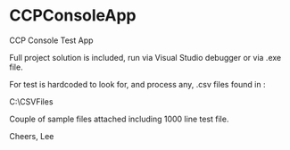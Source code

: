# CCPConsoleApp
CCP Console Test App

Full project solution is included, run via Visual Studio debugger or via .exe file.

For test is hardcoded to look for, and process any, .csv files found in :

C:\CSVFiles

Couple of sample files attached including 1000 line test file.

Cheers, Lee
